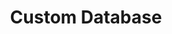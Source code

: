 ---
title: "Custom Database"
seoTitle: "Custom Database integration"
seoDescription: "Here’s how your Custom Database works with your applications to streamline your workflow."
summary: "Stock2Shop can pull inventory data from multiple databases. The only prerequisite is that the database can be accessed via ODBC. We therefore support Microsoft SQL Server, MySQL Server, Pervasive SQL, Hana and many other databases. Stock2Shop has integrations to help automate B2C and B2B e-commerce transactions between a Custom Database and your other applications"
lead: "Stock2Shop can integrate Custom Database's with many B2B and B2C ecommerce and logistic applications, here is how we can help you automate your business"
image: "/uploads/logo-sap-business-one.png"
imageAlt: sap logo
type: "source"
source: "custom-database"
tags: ["erp"]
---